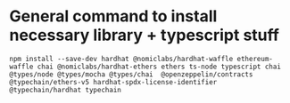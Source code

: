 # General command to install necessary library + typescript stuff
`npm install --save-dev hardhat @nomiclabs/hardhat-waffle ethereum-waffle chai @nomiclabs/hardhat-ethers ethers ts-node typescript chai @types/node @types/mocha @types/chai  @openzeppelin/contracts  @typechain/ethers-v5 hardhat-spdx-license-identifier @typechain/hardhat typechain`